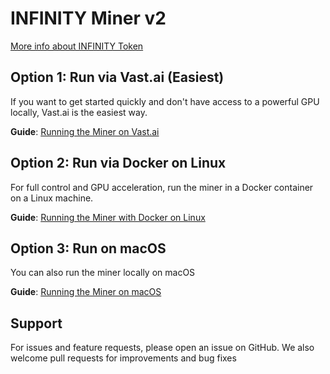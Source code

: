 # INFINITY Miner v2

[More info about INFINITY Token](https://8finity.xyz)


## Option 1: Run via Vast.ai (Easiest)

If you want to get started quickly and don't have access to a powerful GPU locally, Vast.ai is the easiest way.

**Guide**: [Running the Miner on Vast.ai](./guides/vast-ai.md)


## Option 2: Run via Docker on Linux

For full control and GPU acceleration, run the miner in a Docker container on a Linux machine.

**Guide**: [Running the Miner with Docker on Linux](./guides/linux-docker.md)


## Option 3: Run on macOS

You can also run the miner locally on macOS

**Guide**: [Running the Miner on macOS](./guides/macos-native.md)


## Support

For issues and feature requests, please open an issue on GitHub. We also welcome pull requests for improvements and bug fixes

